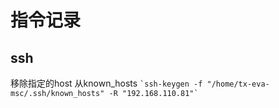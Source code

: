 # 指令记录

## ssh

移除指定的host 从known_hosts
`` `ssh-keygen -f "/home/tx-eva-msc/.ssh/known_hosts" -R "192.168.110.81"` ``
